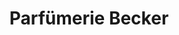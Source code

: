 ---
title: "Parfümerie Becker"
url: /duesseldorf/parfuemerie-becker-rethelstrasse/
shop: Parfümerie
---
